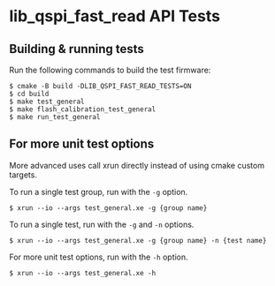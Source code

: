 # lib_qspi_fast_read API Tests

## Building & running tests

Run the following commands to build the test firmware:

    $ cmake -B build -DLIB_QSPI_FAST_READ_TESTS=ON
    $ cd build
    $ make test_general
    $ make flash_calibration_test_general
    $ make run_test_general

## For more unit test options

More advanced uses call  xrun directly instead of using cmake custom targets.

To run a single test group, run with the `-g` option.

    $ xrun --io --args test_general.xe -g {group name}

To run a single test, run with the `-g` and `-n` options.

    $ xrun --io --args test_general.xe -g {group name} -n {test name}

For more unit test options, run with the `-h` option.

    $ xrun --io --args test_general.xe -h
